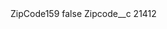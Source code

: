 <?xml version="1.0" encoding="UTF-8"?>
<CustomMetadata xmlns="http://soap.sforce.com/2006/04/metadata" xmlns:xsi="http://www.w3.org/2001/XMLSchema-instance" xmlns:xsd="http://www.w3.org/2001/XMLSchema">
    <label>ZipCode159</label>
    <protected>false</protected>
    <values>
        <field>Zipcode__c</field>
        <value xsi:type="xsd:string">21412</value>
    </values>
</CustomMetadata>

